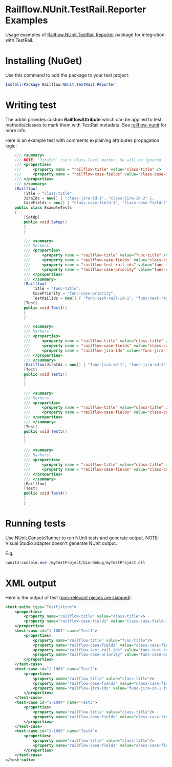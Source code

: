 # Railflow.NUnit.TestRail.Reporter Examples

Usage examples of [Railflow.NUnit.TestRail.Reporter](https://www.nuget.org/packages/Railflow.NUnit.TestRail.Reporter/) package for integration with TestRail.

Installing (NuGet)
============

Use this command to add the package to your test project.

```powershell
Install-Package Railflow.NUnit.TestRail.Reporter
```

Writing test
=============

The addin provides custom **RailflowAttribute** which can be applied to test methods/classes to mark them with TestRail metadata. See [railflow-nunit](https://github.com/railflow/railflow-nunit/blob/master/README.md) for more info.

Here is an example test with comments explaining attributes propagation logic:

```c#
    /// <summary>
    /// NOTE: 'JiraIds' isn't class-level marker. So will be ignored
    /// <properties>
    ///     <property name = "railflow-title" value="class-title" />
    ///     <property name = "railflow-case-fields" value="class-case-field-1 class-case-field-2" />
    /// </properties>
    /// </summary>
    [Railflow(
        Title = "class-title",
        JiraIds = new[] { "class-jira-id-1", "class-jira-id-2" },
        CaseFields = new[] { "class-case-field-1", "class-case-field-2" })]
    public class ExampleTests
    {
        [SetUp]
        public void Setup()
        {
        }

        /// <summary>
        /// Markers:
        /// <properties>
        ///     <property name = "railflow-title" value="func-title" />
        ///     <property name = "railflow-case-fields" value="class-case-field-1 class-case-field-2" /> (inherited from class-level)
        ///     <property name = "railflow-test-rail-ids" value="func-test-rail-id-1 func-test-rail-id-2" />
        ///     <property name = "railflow-case-priority" value="func-case-priority" />
        /// </properties>
        /// </summary>
        [Railflow(
            Title = "func-title",
            CasePriority = "func-case-priority",
            TestRailIds = new[] { "func-test-rail-id-1", "func-test-rail-id-2" })]
        [Test]
        public void Test1()
        {
        }

        /// <summary>
        /// Markers:
        /// <properties>
        ///     <property name = "railflow-title" value="class-title" /> (inherited)
        ///     <property name = "railflow-case-fields" value="class-case-field-1 class-case-field-2" /> (inherited)
        ///     <property name = "railflow-jira-ids" value="func-jira-id-1 func-jira-id-2" />
        /// </properties>
        /// </summary>
        [Railflow(JiraIds = new[] { "func-jira-id-1", "func-jira-id-2" })]
        [Test]
        public void Test2()
        {
        }

        /// <summary>
        /// Markers:
        /// <properties>
        ///     <property name = "railflow-title" value="class-title" /> (inherited)
        ///     <property name = "railflow-case-fields" value="class-case-field-1 class-case-field-2" /> (inherited)
        /// </properties>
        /// </summary>
        [Test]
        public void Test3()
        {
        }

        /// <summary>
        /// Markers:
        /// <properties>
        ///     <property name = "railflow-title" value="class-title" /> (inherited)
        ///     <property name = "railflow-case-fields" value="class-case-field-1 class-case-field-2" /> (inherited)
        /// </properties>
        /// </summary>
        [Railflow]
        [Test]
        public void Test4()
        {
        }
```

Running tests
============

Use [NUnit.ConsoleRunner](https://www.nuget.org/packages/NUnit.ConsoleRunner/) to run NUnit tests and generate output. NOTE: Visual Studio adapter doesn't generate NUnit output.

E.g.

```powershell
nunit3-console.exe /myTestProject/bin/debug/myTestProject.dll
```

XML output
===========

Here is the output of test (<u>non-relevant pieces are skipped</u>).

```xml
<test-suite type="TestFixture">
	<properties>
		<property name="railflow-title" value="class-title"/>
		<property name="railflow-case-fields" value="class-case-field-1 class-case-field-2"/>
	</properties>
	<test-case id="1-1001" name="Test1">
		<properties>
			<property name="railflow-title" value="func-title"/>
			<property name="railflow-case-fields" value="class-case-field-1 class-case-field-2"/>
			<property name="railflow-test-rail-ids" value="func-test-rail-id-1 func-test-rail-id-2"/>
			<property name="railflow-case-priority" value="func-case-priority"/>
		</properties>
	</test-case>
	<test-case id="1-1003" name="Test2">
		<properties>
			<property name="railflow-title" value="class-title"/>
			<property name="railflow-case-fields" value="class-case-field-1 class-case-field-2"/>
			<property name="railflow-jira-ids" value="func-jira-id-1 func-jira-id-2"/>
		</properties>
	</test-case>
	<test-case id="1-1004" name="Test3">
		<properties>
			<property name="railflow-title" value="class-title"/>
			<property name="railflow-case-fields" value="class-case-field-1 class-case-field-2"/>
		</properties>
	</test-case>
	<test-case id="1-1005" name="Test4">
		<properties>
			<property name="railflow-title" value="class-title"/>
			<property name="railflow-case-fields" value="class-case-field-1 class-case-field-2"/>
		</properties>
	</test-case>
</test-suite>
    
```
